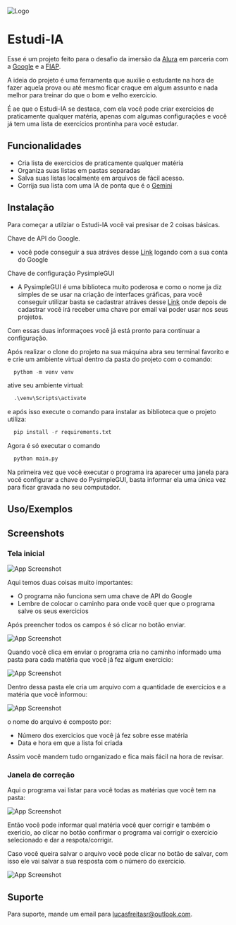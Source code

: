 
![Logo](/src/images/LOGO.jpg)


# Estudi-IA

Esse é um projeto feito para o desafio da imersão da [Alura](https://www.alura.com.br/) em parceria com a [Google](https://www.google.com.br/) e a [FIAP](https://www.fiap.com.br/).

A ideia do projeto é uma ferramenta que auxilie o estudante na hora de fazer aquela prova ou até mesmo ficar craque em algum assunto e nada melhor para treinar do que o bom e velho exercício.

É ae que o Estudi-IA se destaca, com ela você pode criar exercícios  de praticamente qualquer matéria, apenas com algumas configurações e você já tem uma lista de exercícios  prontinha para você estudar.




## Funcionalidades

- Cria lista de exercicios de praticamente qualquer matéria
- Organiza suas listas em pastas separadas
- Salva suas listas localmente em arquivos de fácil acesso.
- Corrija sua lista com uma IA de ponta que é o [Gemini](https://gemini.google.com/app)


## Instalação

Para começar a utilziar o Estudi-IA você vai presisar de 2 coisas básicas.

Chave de API do Google.
  - você pode conseguir a sua atráves desse [Link](https://aistudio.google.com/app/apikey) logando com a sua conta do Google

Chave de configuração PysimpleGUI 
  - A PysimpleGUI é uma biblioteca muito poderosa e como o nome ja diz simples de se usar na criação de interfaces gráficas, para você conseguir utilizar basta se cadastrar atráves desse [Link](https://www.pysimplegui.com/pricing) onde depois de cadastrar você irá receber uma chave por email vai poder usar nos seus projetos.

Com essas duas informaçoes você já está pronto para continuar a configuração.


Após realizar o clone do projeto na sua máquina abra seu terminal favorito e e crie um ambiente virtual dentro da pasta do projeto com o comando:

````python
  pythom -m venv venv
````
ative seu ambiente virtual:
````python
  .\venv\Scripts\activate
````
e após isso execute o comando para instalar as biblioteca que o projeto utiliza:

```python
  pip install -r requirements.txt
```
Agora é só executar o comando

```python
  python main.py
```

Na primeira vez que você executar o programa ira aparecer uma janela para você configurar a chave do PysimpleGUI, basta informar ela uma única vez para ficar gravada no seu computador.


    
## Uso/Exemplos



## Screenshots
### Tela inicial
![App Screenshot](/src/images/TELA_INICIAL.png)

Aqui temos duas coisas muito importantes:
  - O programa não funciona sem uma chave de API do Google
  - Lembre de colocar o caminho para onde você quer que o programa salve os seus exercicios

  Após preencher todos os campos é só clicar no botão enviar.

  ![App Screenshot](/src/images/CAMPOS_PREENCHIDOS.png)

Quando você clica em enviar o programa cria no caminho informado uma pasta para cada matéria que você já fez algum exercicio:

![App Screenshot](/src/images/PASTA_EXERCICIOS.png)

Dentro dessa pasta ele cria um arquivo com a quantidade de exercicios e a matéria que você informou:

![App Screenshot](/src/images/EXERCICIO.png)

o nome do arquivo é composto por:
  - Número dos exercicios que você já fez sobre esse matéria
  - Data e hora em que a lista foi criada

Assim você mandem tudo ornganizado e fica mais fácil na hora de revisar.

### Janela de correção

Aqui o programa vai listar para você todas as matérias que você tem na pasta:

![App Screenshot](/src/images/JANELA_CORRECAO.png)

Então você pode informar qual matéria você quer corrigir e também o exericio, ao clicar no botão confirmar o programa vai corrigir o exercicio selecionado e dar a respota/corrigir.

Caso você queira salvar o arquivo você pode clicar no botão de salvar, com isso ele vai salvar a sua resposta com o número do exercicio.

![App Screenshot](/src/images/RESPOSTA.png)


## Suporte

Para suporte, mande um email para lucasfreitasr@outlook.com.

